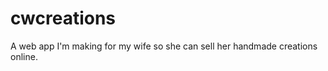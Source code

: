 cwcreations
===========
A web app I'm making for my wife so she can sell her handmade creations online.
